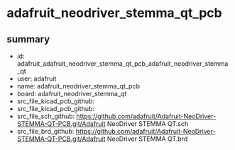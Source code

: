 # adafruit_neodriver_stemma_qt_pcb
 
## summary 
* id: adafruit_adafruit_neodriver_stemma_qt_pcb_adafruit_neodriver_stemma_qt
* user: adafruit
* name: adafruit_neodriver_stemma_qt_pcb
* board: adafruit_neodriver_stemma_qt
* src_file_kicad_pcb_github: 
* src_file_kicad_pcb_github: 
* src_file_sch_github: https://github.com/adafruit/Adafruit-NeoDriver-STEMMA-QT-PCB.git/Adafruit NeoDriver STEMMA QT.sch
* src_file_brd_github: https://github.com/adafruit/Adafruit-NeoDriver-STEMMA-QT-PCB.git/Adafruit NeoDriver STEMMA QT.brd



